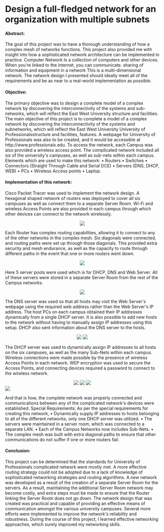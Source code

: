 # Design a full-fledged network for an organization with multiple subnets

<h4>Abstract: </h4>
<p>The goal of this project was to have a thorough understanding of how a complex 
mesh of networks functions. This project also provided me with insight into how a 
sophisticated network architecture can be implemented in practice. Computer 
Network Is a collection of computers and other devices. When you're linked to the 
internet, you can communicate. sharing of information and equipment in a network 
This is a multi-dimensional network. The network design I presented should ideally 
meet all of the requirements and be as near to a real-world implementation as 
possible.</p>

<h4>Objective:</h4>
<p>The primary objective was to design a complete model of a complex network by 
discovering the interconnectivity of the systems and sub-networks, which will reflect 
the East West University structure and facilities.
The main objective of this project is to complete a model of a complex network by 
discovering the interconnectivity of the systems and subnetworks, which will reflect 
the East West University
University of Professionalsstructure and facilities, features.
A webpage for University of Professionals was also to be created, and it would be 
accessible at http://www.professionals.edu. To access the network, each Campus 
was also provided a wireless access point. The complicated network included all six 
of the university's campuses, as well as sub-nets within each campus.
Elements which are used to make this network:
• Routers
• Switches
• Connectors (Straight Through Cable and Serial DCE)
• Servers (DNS, DHCP, WEB)
• PCs
• Wireless Access points
• Laptop.</p>

<h4>Implementation of this network:</h4>
<p>Cisco Packet Tracer was used to implement the network design. A hexagonal shaped 
network of routers was deployed to cover all six campuses as well as connect them 
to a separate Server Room. Wi-Fi and wireless Access Points are also provided in 
each campus through which other devices can connect to the network wirelessly.</p>
<div align="center">
  <img src="img/1.png" >
</div>

<p>Each Router has complex routing capabilities, allowing it to connect to any of the 
other networks in the complex mesh. Six diagonals were connected, and routing 
paths were set up through those diagonals. This provided extra security and mesh 
endurance, as well as the capacity to route through different paths in the event that 
one or more routers went down.</p>
<div align="center">
  <img src="img/2.png" >
</div>

<p>Here 5 server pools were used which is for DHCP, DNS and Web Server. All of 
these servers were stored in a separate Server Room from the rest of the Campus 
networks.</p>
<div align="center">
  <img src="img/3.png" >
</div>

<p>The DNS server was used so that all hosts may visit the Web Server's webpage using 
the required web address rather than the Web Server's IP address.
The host PCs on each campus obtained their IP addresses dynamically from a single 
DHCP server. It is also possible to add new hosts to the network without having to 
manually assign IP addresses using this setup. DHCP also sent information about 
the DNS server to the hosts.</p>
<div align="center">
  <img src="img/4.png" >
  <img src="img/5.png" >
</div>

<p>The DHCP server was used to dynamically assign IP addresses to all hosts on the 
six campuses, as well as the many Sub-Nets within each campus.
Wireless connections were made possible by the presence of wireless Access Points 
in each network. WEP encryption was used to secure the Access Points, and 
connecting devices required a password to connect to the wireless network.</p>
<div align="center">
  <img src="img/6.png" >
  <img src="img/7.png" >
  <img src="img/8.png" >  
</div>
<img src="img/9.png" >

<p>And that is how, the complete network was properly connected and communications 
between any of the complicated network's devices were established.
Special Requirements:
As per the special requirements for creating this network,
• Dynamically supply IP addresses to hosts belonging to all of the different 
networks, only one DHCP server was utilized.
• The servers were maintained in a server room, which was connected to a 
separate LAN.
• Each of the Campus Networks now includes Sub-Nets.
• The complex mesh was built with extra diagonal paths to ensure that other 
communications do not suffer if one or more routers fail.
<h4>Conclusion:</h4>
This project can be determined that the standards for University of Professionals
complicated network were mostly met. A more effective routing strategy could not 
be adopted due to a lack of knowledge of sophisticated networking strategies and 
routing algorithms. A new network was developed as a result of the creation of a 
separate Server Room for the servers. As a result, maintaining the additional Server 
Room network may become costly, and extra steps must be made to ensure that the 
Router linking the Server Room does not go down.
The network design that was created was practical and capable of providing an 
effective means of communication amongst the various university campuses. 
Several more efforts were implemented to improve the network's reliability and 
robustness. During the course of this project, I learned effective networking 
approaches, which surely improved my networking skills.</p>


